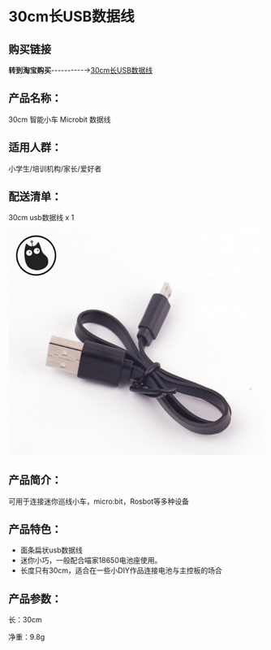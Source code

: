# 30cm长USB数据线   

## 购买链接

__转到淘宝购买__----------→[30cm长USB数据线 ](https://item.taobao.com/item.htm?spm=a1z10.3-c-s.w4002-17001215033.81.2b25762eXEdWZ1&id=562787327479)

## 产品名称：   

30cm 智能小车 Microbit 数据线   

## 适用人群：   

小学生/培训机构/家长/爱好者   


## 配送清单：   
30cm usb数据线 x 1   

![](./chicun/数据线.png)   


## 产品简介：   

可用于连接迷你巡线小车，micro:bit，Rosbot等多种设备   

## 产品特色：   


- 面条扁状usb数据线   
- 迷你小巧，一般配合喵家18650电池座使用。   
- 长度只有30cm，适合在一些小DIY作品连接电池与主控板的场合   

## 产品参数：   

长：30cm   

净重：9.8g   

